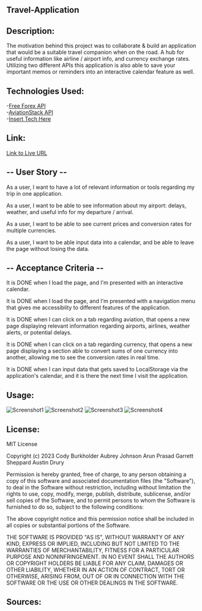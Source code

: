 ## Travel-Application

## Description:
The motivation behind this project was to collaborate & build an application that would be a suitable travel companion when on the road. A hub for useful information like airline / airport info, and currency exchange rates. Utilizing two different APIs this application is also able to save your important memos or reminders into an interactive calendar feature as well.

## Technologies Used:
-[Free Forex API](https://freeforexapi.com/)<br>
-[AviationStack API](https://aviationstack.com/documentation)<br>
-[Insert Tech Here](InsertURLhere)

## Link:
[Link to Live URL](insertURLhere)


## -- User Story --
As a user, I want to have a lot of relevant information or tools regarding my trip in one application.

As a user, I want to be able to see information about my airport: delays, weather, and useful info for my departure / arrival.

As a user, I want to be able to see current prices and conversion rates for multiple currencies.

As a user, I want to be able input data into a calendar, and be able to leave the page without losing the data.


## -- Acceptance Criteria --
It is DONE when I load the page, and I'm presented with an interactive calendar.

It is DONE when I load the page, and I'm presented with a navigation menu that gives me accessiblity to different features of the application.

It is DONE when I can click on a tab regarding aviation, that opens a new page displaying relevant information regarding airports, airlines, weather alerts, or potential delays.

It is DONE when I can click on a tab regarding currency, that opens a new page displaying a section able to convert sums of one currency into another, allowing me to see the conversion rates in real time.

It is DONE when I can input data that gets saved to LocalStorage via the application's calendar, and it is there the next time I visit the application.


## Usage:
![Screenshot1](PastePathHere)
![Screenshot2](PastePathHere)
![Screenshot3](PastePathHere)
![Screenshot4](PastePathHere)


## License:
MIT License

Copyright (c) 2023
Cody Burkholder
Aubrey Johnson
Arun Prasad
Garrett Sheppard
Austin Drury

Permission is hereby granted, free of charge, to any person obtaining a copy of this software and associated documentation files (the "Software"), to deal in the Software without restriction, including without limitation the rights to use, copy, modify, merge, publish, distribute, sublicense, and/or sell copies of the Software, and to permit persons to whom the Software is furnished to do so, subject to the following conditions:

The above copyright notice and this permission notice shall be included in all copies or substantial portions of the Software.

THE SOFTWARE IS PROVIDED "AS IS", WITHOUT WARRANTY OF ANY KIND, EXPRESS OR IMPLIED, INCLUDING BUT NOT LIMITED TO THE WARRANTIES OF MERCHANTABILITY, FITNESS FOR A PARTICULAR PURPOSE AND NONINFRINGEMENT. IN NO EVENT SHALL THE AUTHORS OR COPYRIGHT HOLDERS BE LIABLE FOR ANY CLAIM, DAMAGES OR OTHER LIABILITY, WHETHER IN AN ACTION OF CONTRACT, TORT OR OTHERWISE, ARISING FROM, OUT OF OR IN CONNECTION WITH THE SOFTWARE OR THE USE OR OTHER DEALINGS IN THE SOFTWARE.


## Sources:

